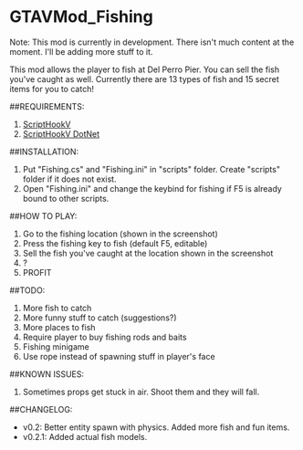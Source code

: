 # GTAVMod_Fishing
Note: This mod is currently in development. There isn't much content at the moment. I'll be adding more stuff to it.

This mod allows the player to fish at Del Perro Pier. You can sell the fish you've caught as well. Currently there are 13 types of fish and 15 secret items for you to catch!

##REQUIREMENTS:
1. [ScriptHookV](http://gtaforums.com/topic/788343-vrel-script-hook-v/)
2. [ScriptHookV DotNet](http://gtaforums.com/topic/789907-vrel-community-script-hook-v-net)

##INSTALLATION:
1. Put "Fishing.cs" and "Fishing.ini" in "scripts" folder. Create "scripts" folder if it does not exist. 
2. Open "Fishing.ini" and change the keybind for fishing if F5 is already bound to other scripts. 

##HOW TO PLAY:
1. Go to the fishing location (shown in the screenshot)
2. Press the fishing key to fish (default F5, editable)
3. Sell the fish you've caught at the location shown in the screenshot
4. ?
5. PROFIT

##TODO:
1. More fish to catch
2. More funny stuff to catch (suggestions?)
3. More places to fish
4. Require player to buy fishing rods and baits
5. Fishing minigame
6. Use rope instead of spawning stuff in player's face

##KNOWN ISSUES:
1. Sometimes props get stuck in air. Shoot them and they will fall.

##CHANGELOG:
- v0.2: Better entity spawn with physics. Added more fish and fun items.
- v0.2.1: Added actual fish models.
